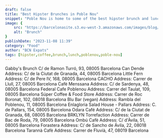 ```yaml
---
draft: false
title: "Best Hipster Brunches in Poble Nou"
snippet: "Poble Nou is home to some of the best hipster brunch and lunch places in Barcelona. Here’s our ultimate list where you will be sure to find a brunch in Poblenou."
image: {
    src: "https://barcelonasite.s3.eu-west-3.amazonaws.com/images/blog/46b9ff00-294b-4c1b-b24d-503293a548a2/brunch-3b313788.jpg",
    alt: "Brunch"
}
publishDate: "2023-11-08 11:39"
category: "Food"
author: "BCN Expats"
tags: [hipster,coffee,brunch,lunch,poblenou,poble-nou]
---
```


Gabby's Brunch
C/ de Ramon Turró, 93, 08005 Barcelona
Can Dende
Address: C/ de la Ciutat de Granada, 44, 08005 Barcelona
Little Fern
Address: C/ de Pere IV, 168, 08005 Barcelona
CACHO
Address: Carrer de Llull, 27, 08005 Barcelona
Cafè Menssana
Address: C/ de Sardenya, 48, 08005 Barcelona
Federal Cafe Poblenou
Address: Carrer del Taulat, 109, 08005 Barcelona
Súper Coffee & Food Store
Address: Carrer de Roc Boronat, 102, 08018 Barcelona
Blu Bar (vegan)
Address: Rambla del Poblenou, 11, 08005 Barcelona
Enlagloria Salad House - Pallars
Address: C. de Pallars, 154, 08005 Barcelona
Odara Café
Address: C/ de la Ciutat de Granada, 68, 08005 Barcelona
BRKLYN Torrefaction
Address: Carrer de Bac de Roda, 79, 08005 Barcelona
Ombú Cafè
Address: C/ d'Àvila, 51, 08005 Barcelona
Forastera
Address: C/ de Sancho de Ávila, 22, 08018 Barcelona
Tarannà Cafè
Address: Carrer de Fluvià, 47, 08019 Barcelona
